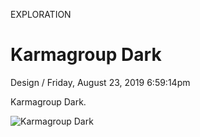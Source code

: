 <p class="type">EXPLORATION</p>

# Karmagroup Dark

<p class="meta">Design  /  Friday, August 23, 2019 6:59:14pm</p>

Karmagroup Dark.

![Karmagroup Dark](https://farooq-agent.web.app/assets/images/works/large/karmagroup-dark.jpg)
